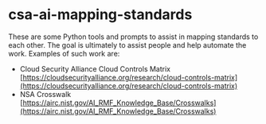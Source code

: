 # csa-ai-mapping-standards

These are some Python tools and prompts to assist in mapping standards to each other. The goal is ultimately to assist people and help automate the work. Examples of such work are:

* Cloud Security Alliance Cloud Controls Matrix [https://cloudsecurityalliance.org/research/cloud-controls-matrix](https://cloudsecurityalliance.org/research/cloud-controls-matrix)
* NSA Crosswalk [https://airc.nist.gov/AI_RMF_Knowledge_Base/Crosswalks](https://airc.nist.gov/AI_RMF_Knowledge_Base/Crosswalks)
